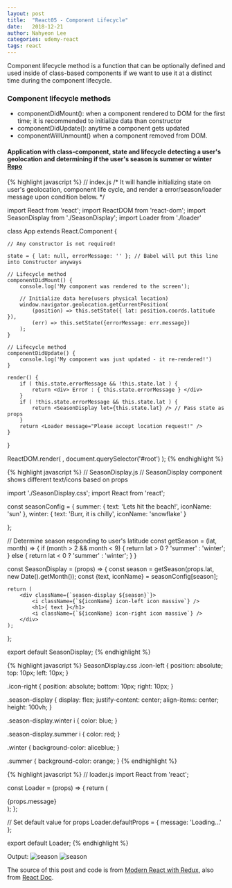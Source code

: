 ```yaml
---
layout: post
title:  "React05 - Component Lifecycle"
date:   2018-12-21
author: Nahyeon Lee
categories: udemy-react
tags: react
---
```

<p class="intro"><span class="dropcap">C</span>omponent lifecycle method is a function that can be optionally defined and used inside of class-based components if we want to use it at a distinct time during the component lifecycle. </p>

### Component lifecycle methods
* componentDidMount(): when a component rendered to DOM for the first time; it is recommended to initialize data than constructor 
* componentDidUpdate(): anytime a component gets updated 
* componentWillUnmount() when a component removed from DOM. 

#### Application with class-component, state and lifecycle detecting a user's geolocation and determining if the user's season is summer or winter [Repo][app-repo]
{% highlight javascript  %}
// index.js
/* It will handle initializing state on user's geolocation, 
component life cycle, and render a error/season/loader message upon condition below. */

import React from 'react';
import ReactDOM from 'react-dom';
import SeasonDisplay from './SeasonDisplay';
import Loader from './loader'

class App extends React.Component {

    // Any constructor is not required!

    state = { lat: null, errorMessage: '' }; // Babel will put this line into Constructor anyways

    // Lifecycle method
    componentDidMount() {
        console.log('My component was rendered to the screen');
        
        // Initialize data here(users physical location)
        window.navigator.geolocation.getCurrentPosition(
            (position) => this.setState({ lat: position.coords.latitude }), 
            (err) => this.setState({errorMessage: err.message})
        );
    }

    // Lifecycle method
    componentDidUpdate() {
        console.log('My component was just updated - it re-rendered!')
    }
    
    render() {
        if ( this.state.errorMessage && !this.state.lat ) {
            return <div> Error : { this.state.errorMessage } </div>
        }
        if ( !this.state.errorMessage && this.state.lat ) {
            return <SeasonDisplay let={this.state.lat} /> // Pass state as props
        }
        return <Loader message="Please accept location request!" />
    }
}

ReactDOM.render(
    <App />,
    document.querySelector('#root')
);
{% endhighlight %}

{% highlight javascript  %}
// SeasonDisplay.js
// SeasonDisplay component shows different text/icons based on props

import './SeasonDisplay.css';
import React from 'react';

const seasonConfig = {
    summer: {
        text: 'Lets hit the beach!',
        iconName: 'sun'
    },
    winter: {
        text: 'Burr, it is chilly',
        iconName: 'snowflake'
    }

};

// Determine season responding to user's latitude
const getSeason = (lat, month) => {
    if (month > 2 && month < 9) {
       return lat > 0 ? 'summer' : 'winter'; 
    } else {
       return lat < 0 ? 'summer' : 'winter'; 
    }
}

const SeasonDisplay = (props) => {
    const season = getSeason(props.lat, new Date().getMonth());
    const {text, iconName} = seasonConfig[season];

    return (
        <div className={`season-display ${season}`}>
            <i className={`${iconName} icon-left icon massive`} />
            <h1>{ text }</h1>
            <i className={`${iconName} icon-right icon massive`} />
        </div>
    );
};

export default SeasonDisplay;
{% endhighlight %}

{% highlight javascript  %}
SeasonDisplay.css
.icon-left {
    position: absolute;
    top: 10px;
    left: 10px;
}

.icon-right {
    position: absolute;
    bottom: 10px;
    right: 10px;
}

.season-display {
    display: flex;
    justify-content: center;
    align-items: center;
    height: 100vh;
}

.season-display.winter i {
    color: blue;
}

.season-display.summer i {
    color: red;
}

.winter {
    background-color: aliceblue;
}

.summer {
    background-color: orange;
}
{% endhighlight %}


{% highlight javascript  %}
// loader.js 
import React from 'react';

const Loader = (props) => {
    return (
        <div className="ui active dimmer">
            <div className="ui big text loader">{props.message}</div>
        </div>
    );
};

// Set default value for props
Loader.defaultProps = {
    message: 'Loading...'
};

export default Loader;
{% endhighlight %}


Output:
<img src="{{ '/assets/img/2018-12-21-season-1.png' }}" alt="season">
<img src="{{ '/assets/img/2018-12-21-season-2.png' }}" alt="season"> 

The source of this post and code is from [Modern React with Redux][udemy-react], also from [React Doc][react-doc].

[app-repo]: https://github.com/nh0627/udemy-react-redux/tree/master/04.seasons
[udemy-react]: https://www.udemy.com/react-redux/
[react-doc]: https://reactjs.org/docs/getting-started.html